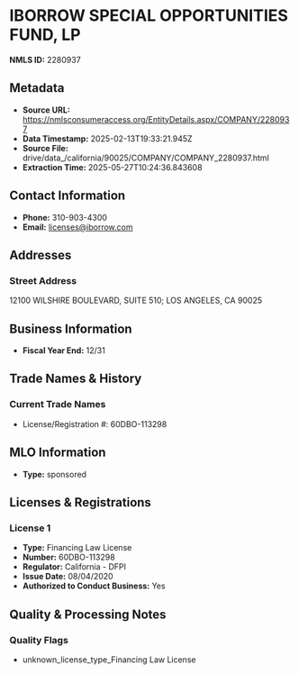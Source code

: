 # IBORROW SPECIAL OPPORTUNITIES FUND, LP

**NMLS ID:** 2280937

## Metadata
- **Source URL:** https://nmlsconsumeraccess.org/EntityDetails.aspx/COMPANY/2280937
- **Data Timestamp:** 2025-02-13T19:33:21.945Z
- **Source File:** drive/data_/california/90025/COMPANY/COMPANY_2280937.html
- **Extraction Time:** 2025-05-27T10:24:36.843608

## Contact Information
- **Phone:** 310-903-4300
- **Email:** licenses@iborrow.com

## Addresses
### Street Address
12100 WILSHIRE BOULEVARD, SUITE 510; LOS ANGELES, CA 90025

## Business Information
- **Fiscal Year End:** 12/31

## Trade Names & History
### Current Trade Names
- License/Registration #: 60DBO-113298

## MLO Information
- **Type:** sponsored

## Licenses & Registrations

### License 1
- **Type:** Financing Law License
- **Number:** 60DBO-113298
- **Regulator:** California - DFPI
- **Issue Date:** 08/04/2020
- **Authorized to Conduct Business:** Yes

## Quality & Processing Notes
### Quality Flags
- unknown_license_type_Financing Law License
